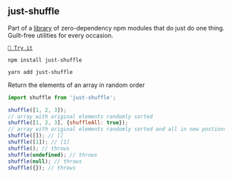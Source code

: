 <!-- DO NOT EDIT THIS FILE! THIS FILE WAS AUTOGENERATED BY TEMPLATE-MATE -->
<!-- SEE https://github.com/angus-c/just/blob/master/CONTRIBUTING.md#readme-template -->

## just-shuffle

Part of a [library](https://anguscroll.com/just) of zero-dependency npm modules that do just do one thing.
Guilt-free utilities for every occasion.

[`🍦 Try it`](https://anguscroll.com/just/just-shuffle)

```shell
npm install just-shuffle
```
```shell
yarn add just-shuffle
```

Return the elements of an array in random order

```js
import shuffle from 'just-shuffle';

shuffle([1, 2, 3]); 
// array with original elements randomly sorted
shuffle([1, 2, 3], {shuffleAll: true}); 
// array with original elements randomly sorted and all in new postions
shuffle([]); // []
shuffle([1]); // [1]
shuffle(); // throws
shuffle(undefined); // throws
shuffle(null); // throws
shuffle({}); // throws
```
